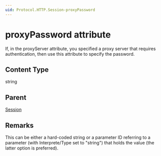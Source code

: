 ```yaml
---
uid: Protocol.HTTP.Session-proxyPassword
---
```


# proxyPassword attribute

If, in the proxyServer attribute, you specified a proxy server that requires authentication, then use this attribute to specify the password.

## Content Type

string

## Parent

[Session](xref:Protocol.HTTP.Session)

## Remarks

This can be either a hard-coded string or a parameter ID referring to a parameter (with Interprete/Type set to "string") that holds the value (the latter option is preferred).
